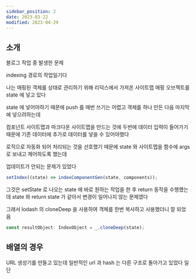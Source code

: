 ```yaml
---
sidebar_position: 2
date: 2023-03-22
modified: 2023-04-29
---
```


## 소개

블로그 작업 중 발생한 문제

indexing 경로의 작업일기다

나는 매핑된 객체를 상태로 관리하기 위해
리덕스에서 가져온 사이트맵 매핑 오브젝트를 state 에 넣고 있다

state 에 넣어야하기 때문에 push 를 매번 쓰기는 어렵고
객체를 하나 만든 다음 마지막에 넣으려하는데

컴포넌트 사이트맵과 마크다운 사이트맵을 만드는 것에 두번에 데이터 입력이 들어가기 때문에
기존 데이터에 추가로 데이터를 넣을 수 있어야했다

로직으로 자동화 되어 처리되는 것을 선호했기 때문에
state 와 사이트맵을 함수에 args 로 보내고
제어하도록 했는데

업데이트가 안되는 문제가 있었다

```ts
setIndex((state) => indexComponentGen(state, components));
```

그것은 setState 로 나오는 state 에 바로 원하는 작업을 한 후 return 동작을 수행헀는데
state 와 return state 가 같아서 변경이 일어나지 않는 문제였다

그래서 lodash 의 cloneDeep 을 사용하여 객체를 한번 복사하고 사용했더니 잘 되었음

```ts
const resultObject: IndexObject = _.cloneDeep(state);
```

## 배열의 경우

URL 생성기를 만들고 있는데
일반적인 url 과 hash 는 다른 구조로 돌아가고 있었다
일단
